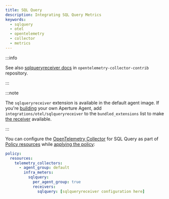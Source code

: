 ```yaml
---
title: SQL Query
description: Integrating SQL Query Metrics
keywords:
  - sqlquery
  - otel
  - opentelemetry
  - collector
  - metrics
---
```


:::info

See also [sqlqueryreceiver docs][receiver] in `opentelemetry-collector-contrib`
repository.

:::

:::note

The `sqlqueryreceiver` extension is available in the default agent image. If
you're [building][build] your own Aperture Agent, add
`integrations/otel/sqlqueryreceiver` to the `bundled_extensions` list to make
[the receiver][receiver] available.

:::

You can configure the [OpenTelemetry Collector][opentelemetry-collector] for SQL
Query as part of [Policy resources][policy-resources] while [applying the
policy][applying-policy]:

```yaml
policy:
  resources:
    telemetry_collectors:
      - agent_group: default
        infra_meters:
          sqlquery:
            per_agent_group: true
            receivers:
              sqlquery: [sqlqueryreceiver configuration here]
```

[build]: /reference/aperturectl/build/agent/agent.md
[receiver]:
  https://github.com/open-telemetry/opentelemetry-collector-contrib/tree/main/receiver/sqlqueryreceiver
[opentelemetry-collector]: /reference/configuration/spec.md#telemetry-collector
[applying-policy]: /use-cases/use-cases.md
[policy-resources]: /reference/configuration/spec.md#resources
